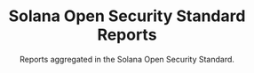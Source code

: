 <div align="center">

  <h1>Solana Open Security Standard Reports</h1>

  <p>
    Reports aggregated in the Solana Open Security Standard.
  </p>
</div>
